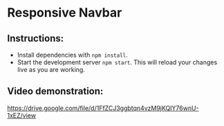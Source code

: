 # Responsive Navbar

## Instructions:
  - Install dependencies with `npm install`.
  - Start the development server `npm start`. This will reload your changes live as you are working.

## Video demonstration:
https://drive.google.com/file/d/1FfZCJ3ggbtqn4vzM9jKQIY76wnU-1xEZ/view
